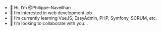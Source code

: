 - 👋 Hi, I’m @Philippe-Naveilhan
- 👀 I’m interested in web development job
- 🌱 I’m currently learning VueJS, EasyAdmin, PHP, Symfony, SCRUM, etc.
- 💞️ I’m looking to collaborate with you...

<!---
Philippe-Naveilhan/Philippe-Naveilhan is a ✨ special ✨ repository because its `README.md` (this file) appears on your GitHub profile.
You can click the Preview link to take a look at your changes.
--->
